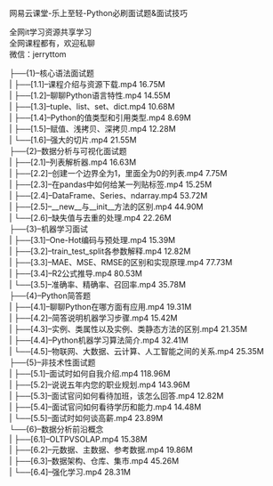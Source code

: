 网易云课堂-乐上至轻-Python必刷面试题&面试技巧

全网it学习资源共享学习<br>全网课程都有，欢迎私聊<br>微信：jerryttom<br>

├──{1}–核心语法面试题<br> | ├──[1.1]–课程介绍与资源下载.mp4 16.75M<br> | ├──[1.2]–聊聊Python语言特性.mp4 14.55M<br> | ├──[1.3]–tuple、list、set、dict.mp4 10.68M<br> | ├──[1.4]–Python的值类型和引用类型.mp4 8.69M<br> | ├──[1.5]–赋值、浅拷贝、深拷贝.mp4 12.28M<br> | └──[1.6]–强大的切片.mp4 21.55M<br> ├──{2}–数据分析与可视化面试题<br> | ├──[2.1]–列表解析器.mp4 16.63M<br> | ├──[2.2]–创建一个边界全为1，里面全为0的列表.mp4 7.75M<br> | ├──[2.3]–在pandas中如何给某一列贴标签.mp4 15.25M<br> | ├──[2.4]–DataFrame、Series、ndarray.mp4 53.72M<br> | ├──[2.5]–__new__与__init__方法的区别.mp4 44.90M<br> | └──[2.6]–缺失值与去重的处理.mp4 22.26M<br> ├──{3}–机器学习面试<br> | ├──[3.1]–One-Hot编码与预处理.mp4 15.39M<br> | ├──[3.2]–train_test_split各参数解释.mp4 12.82M<br> | ├──[3.3]–MAE、MSE、RMSE的区别和实现原理.mp4 77.73M<br> | ├──[3.4]–R2公式推导.mp4 80.53M<br> | └──[3.5]–准确率、精确率、召回率.mp4 35.78M<br> ├──{4}–Python简答题<br> | ├──[4.1]–聊聊Python在哪方面有应用.mp4 19.31M<br> | ├──[4.2]–简答说明机器学习步骤.mp4 15.42M<br> | ├──[4.3]–实例、类属性以及实例、类静态方法的区别.mp4 21.35M<br> | ├──[4.4]–Python机器学习算法简介.mp4 32.41M<br> | └──[4.5]–物联网、大数据、云计算、人工智能之间的关系.mp4 25.35M<br> ├──{5}–非技术性面试题<br> | ├──[5.1]–面试时如何自我介绍.mp4 118.96M<br> | ├──[5.2]–说说五年内您的职业规划.mp4 143.96M<br> | ├──[5.3]–面试官问如何看待加班，该怎么回答.mp4 12.82M<br> | ├──[5.4]–面试官问如何看待学历和能力.mp4 14.48M<br> | └──[5.5]–面试时如何谈高薪.mp4 23.89M<br> └──{6}–数据分析前沿概念<br> | ├──[6.1]–OLTPVSOLAP.mp4 15.38M<br> | ├──[6.2]–元数据、主数据、参考数据.mp4 19.86M<br> | ├──[6.3]–数据架构、仓库、集市.mp4 45.26M<br> | └──[6.4]–强化学习.mp4 28.31M